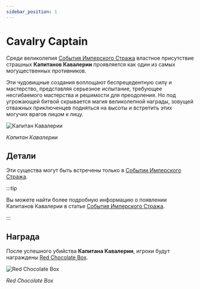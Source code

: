 ```yaml
---
sidebar_position: 1
---
```


# Cavalry Captain

Среди великолепия [События Имперского Стража](/events/imperial-guardian) властное присутствие страшных **Капитанов Кавалерии** проявляется как один из самых могущественных противников.

Эти чудовищные создания воплощают беспрецедентную силу и мастерство, представляя серьезное испытание, требующее несгибаемого мастерства и решимости для преодоления. Но под угрожающей битвой скрывается магия великолепной награды, зовущей отважных приключенцев подняться на высоты и встретить этих могучих врагов лицом к лицу.

![Капитан Кавалерии](/img/monsters/special/others/cavalry-captain.jpg)

_Капитан Кавалерии_

## Детали

Эти существа могут быть встречены только в [Событии Имперского Стража](/events/imperial-guardian).

:::tip

Вы можете найти более подробную информацию о появлении Капитанов Кавалерии в статье [События Имперского Стража](/events/imperial-guardian).

:::

## Награда

После успешного убийства **Капитана Кавалерии**, игроки будут награждены [Red Chocolate Box](/items/item-bags/misc/red-chocolate-box).

![Red Chocolate Box](/img/items/item-bags/red-chocolate-box.png)

_Red Chocolate Box_
